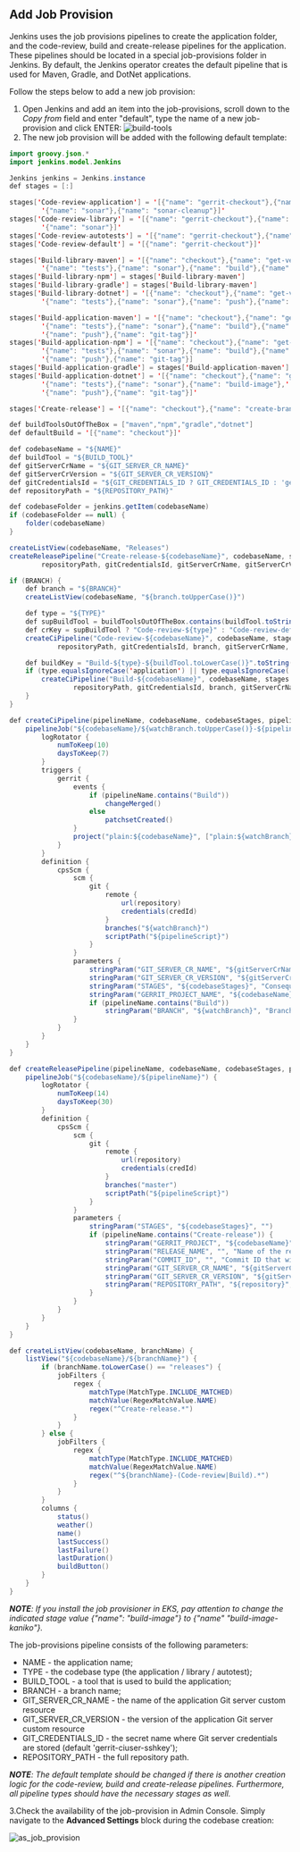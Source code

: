 ## Add Job Provision

Jenkins uses the job provisions pipelines to create the application folder, and the code-review, build and create-release pipelines for the application.
These pipelines should be located in a special job-provisions folder in Jenkins. By default, the Jenkins operator creates the default pipeline that is used for Maven, Gradle, and DotNet applications.

Follow the steps below to add a new job provision:
1. Open Jenkins and add an item into the job-provisions, scroll down to the _Copy from_ field and enter "default", type the name of a new job-provision and click ENTER:
![build-tools](../readme-resource/jenkins_job_provision.png "build-tools")
2. The new job provision will be added with the following default template:  

```java
import groovy.json.*
import jenkins.model.Jenkins

Jenkins jenkins = Jenkins.instance
def stages = [:]

stages['Code-review-application'] = '[{"name": "gerrit-checkout"},{"name": "compile"},{"name": "tests"},' +
        '{"name": "sonar"},{"name": "sonar-cleanup"}]'
stages['Code-review-library'] = '[{"name": "gerrit-checkout"},{"name": "compile"},{"name": "tests"},' +
        '{"name": "sonar"}]'
stages['Code-review-autotests'] = '[{"name": "gerrit-checkout"},{"name": "tests"},{"name": "sonar"}]'
stages['Code-review-default'] = '[{"name": "gerrit-checkout"}]'

stages['Build-library-maven'] = '[{"name": "checkout"},{"name": "get-version"},{"name": "compile"},' +
        '{"name": "tests"},{"name": "sonar"},{"name": "build"},{"name": "push"},{"name": "git-tag"}]'
stages['Build-library-npm'] = stages['Build-library-maven']
stages['Build-library-gradle'] = stages['Build-library-maven']
stages['Build-library-dotnet'] = '[{"name": "checkout"},{"name": "get-version"},{"name": "compile"},' +
        '{"name": "tests"},{"name": "sonar"},{"name": "push"},{"name": "git-tag"}]'

stages['Build-application-maven'] = '[{"name": "checkout"},{"name": "get-version"},{"name": "compile"},' +
        '{"name": "tests"},{"name": "sonar"},{"name": "build"},{"name": "build-image-from-dockerfile"},' +
        '{"name": "push"},{"name": "git-tag"}]'
stages['Build-application-npm'] = '[{"name": "checkout"},{"name": "get-version"},{"name": "compile"},' +
        '{"name": "tests"},{"name": "sonar"},{"name": "build"},{"name": "build-image"},' +
        '{"name": "push"},{"name": "git-tag"}]
stages['Build-application-gradle'] = stages['Build-application-maven']
stages['Build-application-dotnet'] = '[{"name": "checkout"},{"name": "get-version"},{"name": "compile"},' +
        '{"name": "tests"},{"name": "sonar"},{"name": "build-image"},' +
        '{"name": "push"},{"name": "git-tag"}]'

stages['Create-release'] = '[{"name": "checkout"},{"name": "create-branch"},{"name": "trigger-job"}]'

def buildToolsOutOfTheBox = ["maven","npm","gradle","dotnet"]
def defaultBuild = '[{"name": "checkout"}]'

def codebaseName = "${NAME}"
def buildTool = "${BUILD_TOOL}"
def gitServerCrName = "${GIT_SERVER_CR_NAME}"
def gitServerCrVersion = "${GIT_SERVER_CR_VERSION}"
def gitCredentialsId = "${GIT_CREDENTIALS_ID ? GIT_CREDENTIALS_ID : 'gerrit-ciuser-sshkey'}"
def repositoryPath = "${REPOSITORY_PATH}"

def codebaseFolder = jenkins.getItem(codebaseName)
if (codebaseFolder == null) {
    folder(codebaseName)
}

createListView(codebaseName, "Releases")
createReleasePipeline("Create-release-${codebaseName}", codebaseName, stages["Create-release"], "create-release.groovy",
        repositoryPath, gitCredentialsId, gitServerCrName, gitServerCrVersion)

if (BRANCH) {
    def branch = "${BRANCH}"
    createListView(codebaseName, "${branch.toUpperCase()}")

    def type = "${TYPE}"
    def supBuildTool = buildToolsOutOfTheBox.contains(buildTool.toString())
    def crKey = supBuildTool ? "Code-review-${type}" : "Code-review-default"
    createCiPipeline("Code-review-${codebaseName}", codebaseName, stages.get(crKey), "code-review.groovy",
            repositoryPath, gitCredentialsId, branch, gitServerCrName, gitServerCrVersion)

    def buildKey = "Build-${type}-${buildTool.toLowerCase()}".toString()
    if (type.equalsIgnoreCase('application') || type.equalsIgnoreCase('library')) {
        createCiPipeline("Build-${codebaseName}", codebaseName, stages.get(buildKey, defaultBuild), "build.groovy",
                repositoryPath, gitCredentialsId, branch, gitServerCrName, gitServerCrVersion)
    }
}

def createCiPipeline(pipelineName, codebaseName, codebaseStages, pipelineScript, repository, credId, watchBranch = "master", gitServerCrName, gitServerCrVersion) {
    pipelineJob("${codebaseName}/${watchBranch.toUpperCase()}-${pipelineName}") {
        logRotator {
            numToKeep(10)
            daysToKeep(7)
        }
        triggers {
            gerrit {
                events {
                    if (pipelineName.contains("Build"))
                        changeMerged()
                    else
                        patchsetCreated()
                }
                project("plain:${codebaseName}", ["plain:${watchBranch}"])
            }
        }
        definition {
            cpsScm {
                scm {
                    git {
                        remote {
                            url(repository)
                            credentials(credId)
                        }
                        branches("${watchBranch}")
                        scriptPath("${pipelineScript}")
                    }
                }
                parameters {
                    stringParam("GIT_SERVER_CR_NAME", "${gitServerCrName}", "Name of Git Server CR to generate link to Git server")
                    stringParam("GIT_SERVER_CR_VERSION", "${gitServerCrVersion}", "Version of GitServer CR Resource")
                    stringParam("STAGES", "${codebaseStages}", "Consequence of stages in JSON format to be run during execution")
                    stringParam("GERRIT_PROJECT_NAME", "${codebaseName}", "Gerrit project name(Codebase name) to be build")
                    if (pipelineName.contains("Build"))
                        stringParam("BRANCH", "${watchBranch}", "Branch to build artifact from")
                }
            }
        }
    }
}

def createReleasePipeline(pipelineName, codebaseName, codebaseStages, pipelineScript, repository, credId, gitServerCrName, gitServerCrVersion) {
    pipelineJob("${codebaseName}/${pipelineName}") {
        logRotator {
            numToKeep(14)
            daysToKeep(30)
        }
        definition {
            cpsScm {
                scm {
                    git {
                        remote {
                            url(repository)
                            credentials(credId)
                        }
                        branches("master")
                        scriptPath("${pipelineScript}")
                    }
                }
                parameters {
                    stringParam("STAGES", "${codebaseStages}", "")
                    if (pipelineName.contains("Create-release")) {
                        stringParam("GERRIT_PROJECT", "${codebaseName}", "")
                        stringParam("RELEASE_NAME", "", "Name of the release(branch to be created)")
                        stringParam("COMMIT_ID", "", "Commit ID that will be used to create branch from for new release. If empty, HEAD of master will be used")
                        stringParam("GIT_SERVER_CR_NAME", "${gitServerCrName}", "Name of Git Server CR to generate link to Git server")
                        stringParam("GIT_SERVER_CR_VERSION", "${gitServerCrVersion}", "Version of GitServer CR Resource")
                        stringParam("REPOSITORY_PATH", "${repository}", "Full repository path")
                    }
                }
            }
        }
    }
}

def createListView(codebaseName, branchName) {
    listView("${codebaseName}/${branchName}") {
        if (branchName.toLowerCase() == "releases") {
            jobFilters {
                regex {
                    matchType(MatchType.INCLUDE_MATCHED)
                    matchValue(RegexMatchValue.NAME)
                    regex("^Create-release.*")
                }
            }
        } else {
            jobFilters {
                regex {
                    matchType(MatchType.INCLUDE_MATCHED)
                    matchValue(RegexMatchValue.NAME)
                    regex("^${branchName}-(Code-review|Build).*")
                }
            }
        }
        columns {
            status()
            weather()
            name()
            lastSuccess()
            lastFailure()
            lastDuration()
            buildButton()
        }
    }
}
``` 
_**NOTE**: If you install the job provisioner in EKS, pay attention to change the indicated stage value {"name": "build-image"} to {"name" "build-image-kaniko"}._

The job-provisions pipeline consists of the following parameters:

* NAME - the application name;
* TYPE - the codebase type (the application / library / autotest); 
* BUILD_TOOL - a tool that is used to build the application;
* BRANCH - a branch name;
* GIT_SERVER_CR_NAME - the name of the application Git server custom resource 
* GIT_SERVER_CR_VERSION - the version of the application Git server custom resource
* GIT_CREDENTIALS_ID - the secret name where Git server credentials are stored (default 'gerrit-ciuser-sshkey');
* REPOSITORY_PATH - the full repository path.

_**NOTE**: The default template should be changed if there is another creation logic for the code-review, build and create-release pipelines.
Furthermore, all pipeline types should have the necessary stages as well._

3.Check the availability of the job-provision in Admin Console. Simply navigate to the **Advanced Settings** block during the codebase creation: 
  
   ![as_job_provision](../readme-resource/as_job_provision.png "as_job_provision") 
